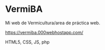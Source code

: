 # VermiBA
Mi web de Vermicultura/area de práctica web.

https://vermiba.000webhostapp.com/

HTML5, CSS, JS, php
